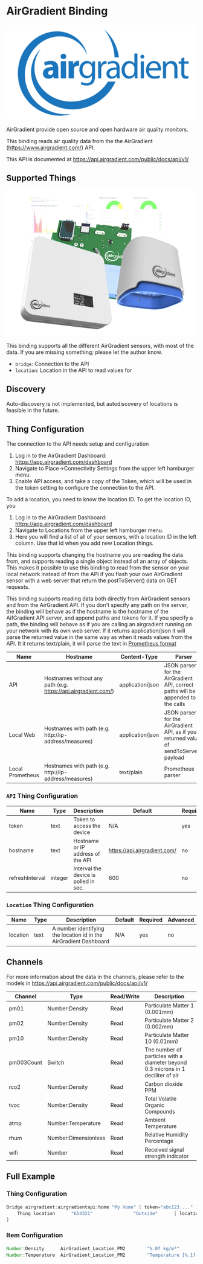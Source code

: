 # AirGradient Binding

![AirGradient logo](doc/logo.png)

AirGradient provide open source and open hardware air quality monitors.

This binding reads air quality data from the the AirGradient (https://www.airgradient.com/) API.

This API is documented at https://api.airgradient.com/public/docs/api/v1/

## Supported Things

![AirGradient sensors](doc/airgradient_sensors.png)

This binding supports all the different AirGradient sensors, with most of the data. If you are missing something; please let the author know.

- `bridge`: Connection to the API
- `location`: Location in the API to read values for

## Discovery

Auto-discovery is not implemented, but autodiscovery of locations is feasible in the future.

## Thing Configuration

The connection to the API needs setup and configuration

1. Log in to the AirGradient Dashboard: https://app.airgradient.com/dashboard
2. Navigate to Place->Connectivity Settings from the upper left hamburger menu.
3. Enable API access, and take a copy of the Token, which will be used in the token setting to configure the connection to the API.

To add a location, you need to know the location ID. To get the location ID, you

1. Log in to the AirGradient Dashboard: https://app.airgradient.com/dashboard
2. Navigate to Locations from the upper left hamburger menu.
3. Here you will find a list of all of your sensors, with a location ID in the left column. Use that id when you add new Location things.

This binding supports changing the hostname you are reading the data from, and supports reading a single object instead of an array of objects.
This makes it possible to use this binding to read from the sensor on your local network instead of from the API if you flash your own AirGradient sensor with a web server that return the postToServer() data on GET requests.

This binding supports reading data both directly from AirGradient sensors and from the AirGradient API.
If you don't specify any path on the server, the binding will behave as if the hostname is the hostname of the AifGradient API server, and append paths and tokens for it.
If you specify a path, the binding will behave as if you are calling an airgradient running on your network with its own web server. 
If it returns application/json it will parse the returned value in the same way as when it reads values from the API.
It it returns text/plain, it will parse the text in [Prometheus format](https://prometheus.io/docs/instrumenting/exposition_formats/)

| Name             | Hostname                                                       | Content-Type     | Parser |
|------------------|----------------------------------------------------------------|------------------|--------|
| API              | Hostnames without any path (e.g. https://api.airgradient.com/) | application/json | JSON parser for the AirGradient API, correct paths will be appended to the calls |
| Local Web        | Hostnames with path (e.g. http://ip-address/measures)          | application/json | JSON parser for the AirGradient API, as if you returned value of sendToServer() payload |
| Local Prometheus | Hostnames with path (e.g. http://ip-address/measures)          | text/plain       | Prometheus parser |

### `API` Thing Configuration

| Name            | Type    | Description                           | Default | Required | Advanced |
|-----------------|---------|---------------------------------------|---------|----------|----------|
| token           | text    | Token to access the device            | N/A     | yes     | no        |
| hostname        | text    | Hostname or IP address of the API     | https://api.airgradient.com/      | no      | yes      |
| refreshInterval | integer | Interval the device is polled in sec. | 600     | no       | yes      |

### `Location` Thing Configuration

| Name            | Type    | Description                                                       | Default | Required | Advanced |
|-----------------|---------|-------------------------------------------------------------------|---------|----------|----------|
| location        | text    | A number identifying the location id in the AirGradient Dashboard | N/A     | yes     | no        |

## Channels

For more information about the data in the channels, please refer to the models in https://api.airgradient.com/public/docs/api/v1/

| Channel    | Type                 | Read/Write | Description                                                                      |
|------------|----------------------|------------|----------------------------------------------------------------------------------|
| pm01       | Number:Density       | Read       | Particulate Matter 1 (0.001mm)                                                   |
| pm02       | Number:Density       | Read       | Particulate Matter 2 (0.002mm)                                                   |
| pm10       | Number:Density       | Read       | Particulate Matter 10 (0.01mm)                                                   |
| pm003Count | Switch               | Read       | The number of particles with a diameter beyond 0.3 microns in 1 deciliter of air |
| rco2       | Number:Density       | Read       | Carbon dioxide PPM                                                               |
| tvoc       | Number:Density       | Read       | Total Volatile Organic Compounds                                                 |
| atmp       | Number:Temperature   | Read       | Ambient Temperature                                                              |
| rhum       | Number:Dimensionless | Read       | Relative Humidity Percentage                                                     |
| wifi       | Number               | Read       | Received signal strength indicator                                               |

## Full Example

### Thing Configuration

```java
Bridge airgradient:airgradientapi:home "My Home" [ token="abc123...." ] {
    Thing location      "654321"               "Outside"      [ location="654321" ]
}
```

### Item Configuration

```java
Number:Density      AirGradient_Location_PM2        "%.0f kg/m³"                         <density>       {channel="airgradient:location:654321:pm2"}"
Number:Temperature  AirGradient_Location_PM2        "Temperature [%.1f °C]"              <temperature>   {channel="airgradient:location:654321:atmp"}"
```


